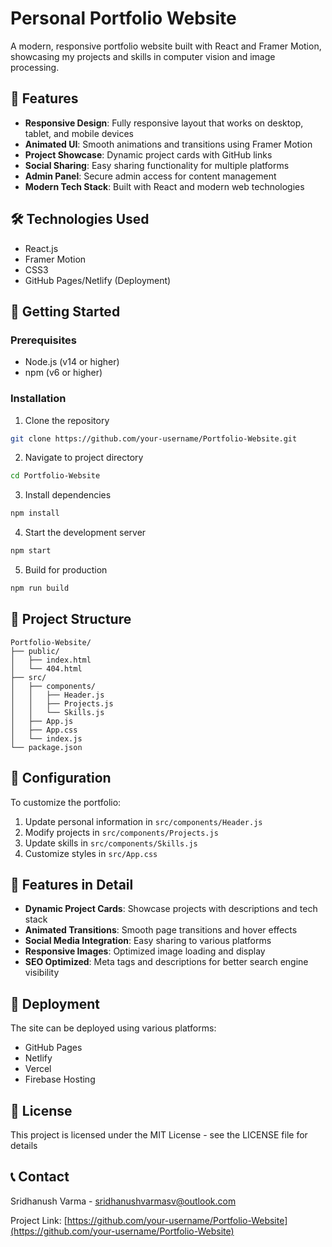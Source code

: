 # Personal Portfolio Website

A modern, responsive portfolio website built with React and Framer Motion, showcasing my projects and skills in computer vision and image processing.

## 🌟 Features

- **Responsive Design**: Fully responsive layout that works on desktop, tablet, and mobile devices
- **Animated UI**: Smooth animations and transitions using Framer Motion
- **Project Showcase**: Dynamic project cards with GitHub links
- **Social Sharing**: Easy sharing functionality for multiple platforms
- **Admin Panel**: Secure admin access for content management
- **Modern Tech Stack**: Built with React and modern web technologies

## 🛠️ Technologies Used

- React.js
- Framer Motion
- CSS3
- GitHub Pages/Netlify (Deployment)

## 🚀 Getting Started

### Prerequisites

- Node.js (v14 or higher)
- npm (v6 or higher)

### Installation

1. Clone the repository
```bash
git clone https://github.com/your-username/Portfolio-Website.git
```

2. Navigate to project directory
```bash
cd Portfolio-Website
```

3. Install dependencies
```bash
npm install
```

4. Start the development server
```bash
npm start
```

5. Build for production
```bash
npm run build
```

## 📂 Project Structure

```
Portfolio-Website/
├── public/
│   ├── index.html
│   └── 404.html
├── src/
│   ├── components/
│   │   ├── Header.js
│   │   ├── Projects.js
│   │   └── Skills.js
│   ├── App.js
│   ├── App.css
│   └── index.js
└── package.json
```

## 🔧 Configuration

To customize the portfolio:

1. Update personal information in `src/components/Header.js`
2. Modify projects in `src/components/Projects.js`
3. Update skills in `src/components/Skills.js`
4. Customize styles in `src/App.css`

## 📱 Features in Detail

- **Dynamic Project Cards**: Showcase projects with descriptions and tech stack
- **Animated Transitions**: Smooth page transitions and hover effects
- **Social Media Integration**: Easy sharing to various platforms
- **Responsive Images**: Optimized image loading and display
- **SEO Optimized**: Meta tags and descriptions for better search engine visibility

## 🚀 Deployment

The site can be deployed using various platforms:

- GitHub Pages
- Netlify
- Vercel
- Firebase Hosting

## 📄 License

This project is licensed under the MIT License - see the LICENSE file for details

## 📞 Contact

Sridhanush Varma - sridhanushvarmasv@outlook.com

Project Link: [https://github.com/your-username/Portfolio-Website](https://github.com/your-username/Portfolio-Website)